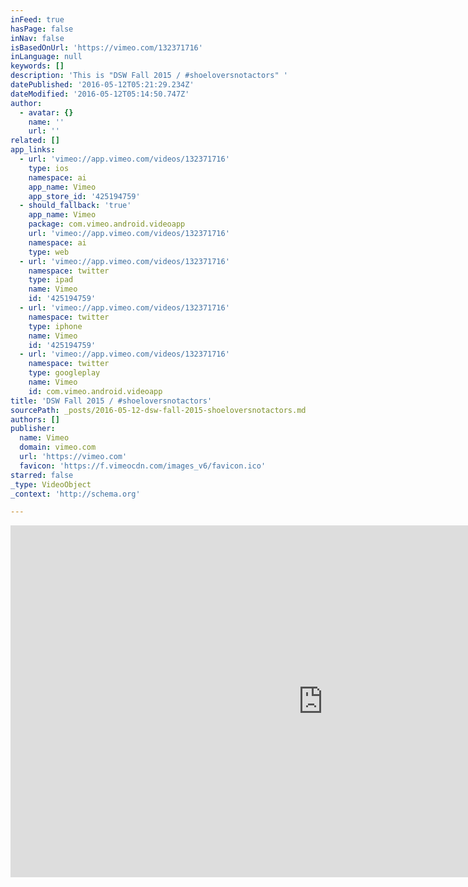 ```yaml
---
inFeed: true
hasPage: false
inNav: false
isBasedOnUrl: 'https://vimeo.com/132371716'
inLanguage: null
keywords: []
description: 'This is "DSW Fall 2015 / #shoeloversnotactors" '
datePublished: '2016-05-12T05:21:29.234Z'
dateModified: '2016-05-12T05:14:50.747Z'
author:
  - avatar: {}
    name: ''
    url: ''
related: []
app_links:
  - url: 'vimeo://app.vimeo.com/videos/132371716'
    type: ios
    namespace: ai
    app_name: Vimeo
    app_store_id: '425194759'
  - should_fallback: 'true'
    app_name: Vimeo
    package: com.vimeo.android.videoapp
    url: 'vimeo://app.vimeo.com/videos/132371716'
    namespace: ai
    type: web
  - url: 'vimeo://app.vimeo.com/videos/132371716'
    namespace: twitter
    type: ipad
    name: Vimeo
    id: '425194759'
  - url: 'vimeo://app.vimeo.com/videos/132371716'
    namespace: twitter
    type: iphone
    name: Vimeo
    id: '425194759'
  - url: 'vimeo://app.vimeo.com/videos/132371716'
    namespace: twitter
    type: googleplay
    name: Vimeo
    id: com.vimeo.android.videoapp
title: 'DSW Fall 2015 / #shoeloversnotactors'
sourcePath: _posts/2016-05-12-dsw-fall-2015-shoeloversnotactors.md
authors: []
publisher:
  name: Vimeo
  domain: vimeo.com
  url: 'https://vimeo.com'
  favicon: 'https://f.vimeocdn.com/images_v6/favicon.ico'
starred: false
_type: VideoObject
_context: 'http://schema.org'

---
```

<iframe src="https://cdn.embedly.com/widgets/media.html?src=https%3A%2F%2Fplayer.vimeo.com%2Fvideo%2F132371716&amp;src_secure=1&amp;url=https%3A%2F%2Fvimeo.com%2F132371716&amp;image=https%3A%2F%2Fi.vimeocdn.com%2Fvideo%2F525027968_1280x720.jpg&amp;key=b7d04c9b404c499eba89ee7072e1c4f7&amp;type=text%2Fhtml&amp;schema=vimeo" width="1000" height="563" scrolling="no" frameborder="0" allowfullscreen="" style=""></iframe>